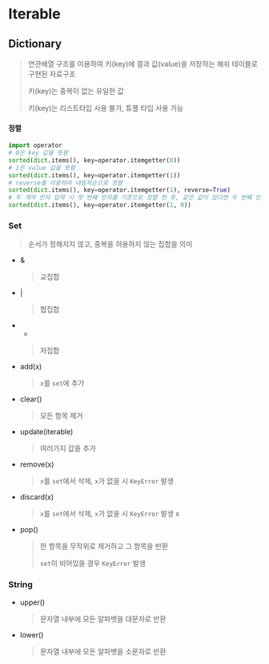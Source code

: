 # Iterable



## Dictionary

> 연관배열 구조를 이용하여 키(key)에 결과 값(value)을 저장하는 해쉬 테이블로 구현된 자료구조
>
> 키(key)는 중복이 없는 유일한 값
>
> 키(key)는 리스트타입 사용 불가, 튜플 타입 사용 가능



#### 정렬

```python
import operator
# 0은 key 값을 뜻함
sorted(dict.items(), key=operator.itemgetter(0))
# 1은 value 값을 뜻함
sorted(dict.items(), key=operator.itemgetter(1))
# reverse를 이용하여 내림차순으로 정렬
sorted(dict.items(), key=operator.itemgetter(1), reverse=True)
# 두 개의 인자 입력 시 첫 번째 인자를 기준으로 정렬 한 후, 같은 값이 있다면 두 번째 인자를 기준으로 정렬
sorted(dict.items(), key=operator.itemgetter(1, 0))
```



### Set

> 순서가 정해지지 않고, 중복을 허용하지 않는 집합을 의미

* &

  > 교집합

* |

  > 합집합

* -

  > 차집합

* add(x)

  > `x`를 `set`에 추가

* clear()

  > 모든 항목 제거

* update(iterable)

  > 여러가지 값을 추가

* remove(x)

  > `x`를 `set`에서 삭제, `x`가 없을 시 `KeyError` 발생

* discard(x)

  > `x`를 `set`에서 삭제, `x`가 없을 시 `KeyError` 발생 x

* pop()

  > 한 항목을 무작위로 제거하고 그 항목을 반환
  >
  > `set`이 비어있을 경우 `KeyError` 발생



### String

* upper()

  > 문자열 내부에 모든 알파벳을 대문자로 반환

* lower()

  > 문자열 내부에 모든 알파벳을 소문자로 반환
